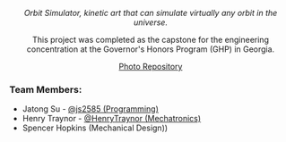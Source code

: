 <p align="center">

</p>
<p align="center">
<i>Orbit Simulator, kinetic art that can simulate virtually any orbit in the universe.</i>
</p>


<p align="center">
  This project was completed as the capstone for the engineering concentration at the Governor's Honors Program (GHP) in Georgia.<br/>
</p>

<p align="center"><a href="https://drive.google.com/drive/folders/1baY3QL0SgYpmnjhPKRlufZH7Qz6aoTUQ?usp=sharing">Photo Repository</a></p>


<h3>Team Members:</h3>
<ul>
  <li>Jatong Su - <a href="https://github.com/js2585">@js2585 (Programming)</a></li>
  <li>Henry Traynor - <a href="https://github.com/HenryTraynor">@HenryTraynor (Mechatronics)</a></li>
  <li>Spencer Hopkins (Mechanical Design))</li>
</ul>
<br>


<br/>


